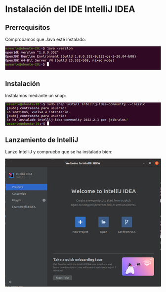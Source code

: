 # Instalación del IDE IntelliJ IDEA

## Prerrequisitos

Comprobamos que Java esté instalado:

<img src="img/captura1.png">

## Instalación

Instalamos mediante un snap: 

<img src="img/captura2.png">

## Lanzamiento de IntelliJ

Lanzo IntelliJ y compruebo que se ha instalado bien:

<img src="img/captura3.png">